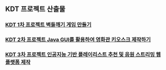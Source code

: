 ## KDT 프로젝트 산출물

### [KDT 1차 프로젝트 벽돌깨기 게임 만들기](https://github.com/jhs1255/portfolio/blob/8cd7b3ad1407e9c07f7ce55bd6b81362fadd33ec/1%EC%B0%A8%20%ED%94%84%EB%A1%9C%EC%A0%9D%ED%8A%B8/1%EC%B0%A8%ED%94%84%EB%A1%9C%EC%A0%9D%ED%8A%B8.md)

### [KDT 2차 프로젝트 Java GUI를 활용하여 영화관 키오스크 제작하기](https://github.com/jhs1255/portfolio/blob/8cd7b3ad1407e9c07f7ce55bd6b81362fadd33ec/2%EC%B0%A8%ED%94%84%EB%A1%9C%EC%A0%9D%ED%8A%B8/2%EC%B0%A8%ED%94%84%EB%A1%9C%EC%A0%9D%ED%8A%B8.md)

### [KDT 3차 프로젝트 인공지능 기반 플레이리스트 추천 및 음원 스트리밍 웹 플랫폼 제작](https://github.com/jhs1255/portfolio/blob/8cd7b3ad1407e9c07f7ce55bd6b81362fadd33ec/3%EC%B0%A8%20%ED%94%84%EB%A1%9C%EC%A0%9D%ED%8A%B8/3%EC%B0%A8%ED%94%84%EB%A1%9C%EC%A0%9D%ED%8A%B8.md)
